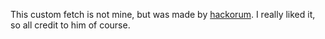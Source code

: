 This custom fetch is not mine, but was made by [hackorum](https://github.com/hackorum).
I really liked it, so all credit to him of course.
